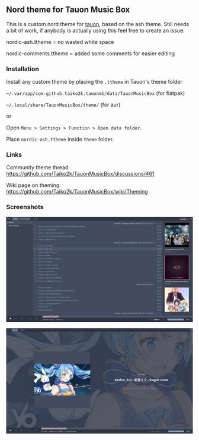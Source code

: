 ## Nord theme for Tauon Music Box

This is a custom nord theme for [tauon](https://github.com/Taiko2k/TauonMusicBox), based on the ash theme.
Still needs a bit of work, if anybody is actually using this feel free to create an issue.

nordic-ash.ttheme = no wasted white space

nordic-comments.ttheme = added some comments for easier editing 

### Installation

Install any custom theme by placing the `.ttheme` in Tauon's theme folder

`~/.var/app/com.github.taiko2k.tauonmb/data/TauonMusicBox` (for flatpak)

`~/.local/share/TauonMusicBox/theme/` (for aur)

or

Open `Menu > Settings > Function > Open data folder`.

Place `nordic-ash.ttheme` inside `theme` folder.

### Links

Community theme thread:
https://github.com/Taiko2k/TauonMusicBox/discussions/461

Wiki page on theming:
https://github.com/Taiko2k/TauonMusicBox/wiki/Theming

### Screenshots

![preview](nordic-ash.png)

![preview](nordic-ash-2.png)
